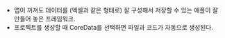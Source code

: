 - 앱이 꺼져도 데이터를 (엑셀과 같은 형태로) 잘 구성해서 저장할 수 있는 애플이 잘 만들어 놓은 프레임워크.
- 프로젝트를 생성할 때 CoreData를 선택하면 파일과 코드가 자동으로 생성된다.
